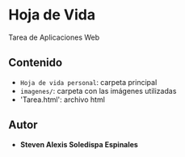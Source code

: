 # Hoja de Vida

Tarea de Aplicaciones Web

## Contenido
- `Hoja de vida personal`: carpeta principal
- `imagenes/`: carpeta con las imágenes utilizadas
- 'Tarea.html': archivo html 

## Autor
- **Steven Alexis Soledispa Espinales**

